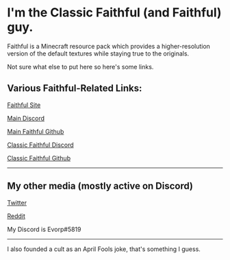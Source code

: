 # I'm the Classic Faithful (and Faithful) guy.
Faithful is a Minecraft resource pack which provides a higher-resolution version of the default textures while staying true to the originals.

Not sure what else to put here so here's some links.

## Various Faithful-Related Links:

[Faithful Site](https://faithfulpack.net)

[Main Discord](https://discord.gg/sN9YRQbBv7)

[Main Faithful Github](https://github.com/faithful-resource-pack)

[Classic Faithful Discord](https://discord.gg/KSEhCVtg4J)

[Classic Faithful Github](https://github.com/classicfaithful)

___

## My other media (mostly active on Discord)

[Twitter](https://twitter.com/3vorp)

[Reddit](https://reddit.com/u/3vorp)

My Discord is Evorp#5819

___
I also founded a cult as an April Fools joke, that's something I guess.
